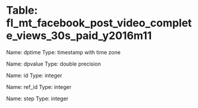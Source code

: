 Table: fl_mt_facebook_post_video_complete_views_30s_paid_y2016m11
=================================================================

Name: dptime
Type: timestamp with time zone

Name: dpvalue
Type: double precision

Name: id
Type: integer

Name: ref_id
Type: integer

Name: step
Type: integer

